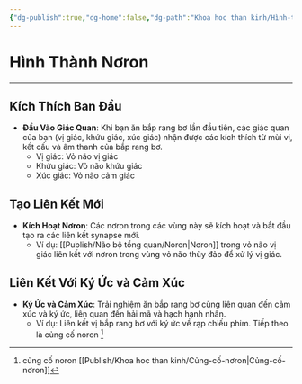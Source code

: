 ```yaml
---
{"dg-publish":true,"dg-home":false,"dg-path":"Khoa hoc than kinh/Hình-thành-nơron.md","permalink":"/khoa-hoc-than-kinh/hinh-thanh-noron/","dgPassFrontmatter":true,"noteIcon":"","created":"2025-01-01T22:48:55.064+07:00","updated":"2025-01-12T15:18:53.416+07:00"}
---
```


# Hình Thành Nơron
---


## Kích Thích Ban Đầu

- **Đầu Vào Giác Quan**: Khi bạn ăn bắp rang bơ lần đầu tiên, các giác quan của bạn (vị giác, khứu giác, xúc giác) nhận được các kích thích từ mùi vị, kết cấu và âm thanh của bắp rang bơ.
  - Vị giác: Vỏ não vị giác
  - Khứu giác: Vỏ não khứu giác
  - Xúc giác: Vỏ não cảm giác

## Tạo Liên Kết Mới

- **Kích Hoạt Nơron**: Các nơron trong các vùng này sẽ kích hoạt và bắt đầu tạo ra các liên kết synapse mới.
  - Ví dụ: [[Publish/Não bộ tổng quan/Noron\|Nơron]] trong vỏ não vị giác liên kết với nơron trong vùng vỏ não thùy đảo để xử lý vị giác.

## Liên Kết Với Ký Ức và Cảm Xúc

- **Ký Ức và Cảm Xúc**: Trải nghiệm ăn bắp rang bơ cũng liên quan đến cảm xúc và ký ức, liên quan đến hải mã và hạch hạnh nhân.
  - Ví dụ: Liên kết vị bắp rang bơ với ký ức về rạp chiếu phim.
Tiếp theo là củng cố noron [^1]

[^1]: củng cố noron [[Publish/Khoa hoc than kinh/Củng-cố-nơron\|Củng-cố-nơron]]
